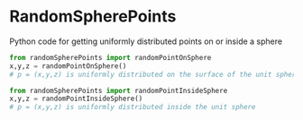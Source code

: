 # RandomSpherePoints
Python code for getting uniformly distributed points on or inside a sphere

```python
from randomSpherePoints import randomPointOnSphere
x,y,z = randomPointOnSphere()
# p = (x,y,z) is uniformly distributed on the surface of the unit sphere

from randomSpherePoints import randomPointInsideSphere
x,y,z = randomPointInsideSphere()
# p = (x,y,z) is uniformly distributed inside the unit sphere
```
